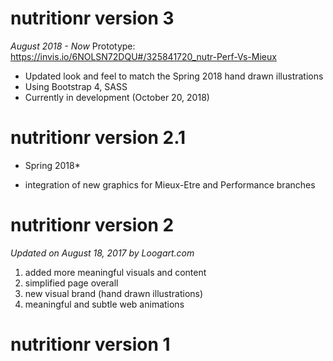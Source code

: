 # nutritionr version 3
*August 2018 - Now*
Prototype: https://invis.io/6NOLSN72DQU#/325841720_nutr-Perf-Vs-Mieux

- Updated look and feel to match the Spring 2018 hand drawn illustrations
- Using Bootstrap 4, SASS
- Currently in development (October 20, 2018)

# nutritionr version 2.1
* Spring 2018*

- integration of new graphics for Mieux-Etre and Performance branches

# nutritionr version 2
*Updated on August 18, 2017 by Loogart.com*

1) added more meaningful visuals and content
2) simplified page overall
3) new visual brand (hand drawn illustrations)
4) meaningful and subtle web animations

# nutritionr version 1



